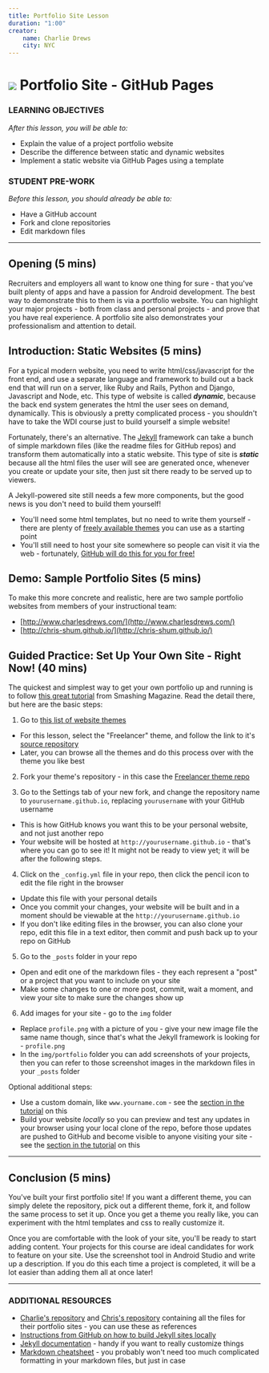 ```yaml
---
title: Portfolio Site Lesson
duration: "1:00"
creator:
    name: Charlie Drews
    city: NYC
---
```


# ![](https://ga-dash.s3.amazonaws.com/production/assets/logo-9f88ae6c9c3871690e33280fcf557f33.png) Portfolio Site - GitHub Pages

### LEARNING OBJECTIVES
*After this lesson, you will be able to:*
- Explain the value of a project portfolio website
- Describe the difference between static and dynamic websites
- Implement a static website via GitHub Pages using a template

### STUDENT PRE-WORK
*Before this lesson, you should already be able to:*
- Have a GitHub account
- Fork and clone repositories
- Edit markdown files

---
<a name="opening"></a>
## Opening (5 mins)

Recruiters and employers all want to know one thing for sure - that you've built plenty of apps and have a passion for Android development. The best way to demonstrate this to them is via a portfolio website. You can highlight your major projects - both from class and personal projects - and prove that you have real experience. A portfolio site also demonstrates your professionalism and attention to detail.

<a name="introduction"></a>
## Introduction: Static Websites (5 mins)

For a typical modern website, you need to write html/css/javascript for the front end, and use a separate language and framework to build out a back end that will run on a server, like Ruby and Rails, Python and Django, Javascript and Node, etc. This type of website is called _**dynamic**_, because the back end system generates the html the user sees on demand, dynamically. This is obviously a pretty complicated process - you shouldn't have to take the WDI course just to build yourself a simple website!

Fortunately, there's an alternative. The [Jekyll](http://jekyllrb.com/) framework can take a bunch of simple markdown files (like the readme files for GitHub repos) and transform them automatically into a static website. This type of site is _**static**_ because all the html files the user will see are generated once, whenever you create or update your site, then just sit there ready to be served up to viewers.

A Jekyll-powered site still needs a few more components, but the good news is you don't need to build them yourself!
- You'll need some html templates, but no need to write them yourself - there are plenty of [freely available themes](https://github.com/jekyll/jekyll/wiki/themes) you can use as a starting point
- You'll still need to host your site somewhere so people can visit it via the web - fortunately, [GitHub will do this for you for free!](https://pages.github.com/)

<a name="demo"></a>
## Demo: Sample Portfolio Sites (5 mins)

To make this more concrete and realistic, here are two sample portfolio websites from members of your instructional team:
- [http://www.charlesdrews.com/](http://www.charlesdrews.com/)
- [http://chris-shum.github.io/](http://chris-shum.github.io/)

<a name="guided-practice"></a>
## Guided Practice: Set Up Your Own Site - Right Now! (40 mins)

The quickest and simplest way to get your own portfolio up and running is to follow [this great tutorial](https://www.smashingmagazine.com/2014/08/build-blog-jekyll-github-pages/) from Smashing Magazine. Read the detail there, but here are the basic steps:

1. Go to [this list of website themes](https://github.com/jekyll/jekyll/wiki/themes)
  - For this lesson, select the "Freelancer" theme, and follow the link to it's [source repository](https://github.com/jeromelachaud/freelancer-theme)
  - Later, you can browse all the themes and do this process over with the theme you like best

2. Fork your theme's repository - in this case the [Freelancer theme repo](https://github.com/jeromelachaud/freelancer-theme)

3. Go to the Settings tab of your new fork, and change the repository name to `yourusername.github.io`, replacing `yourusername` with your GitHub username
  - This is how GitHub knows you want this to be your personal website, and not just another repo
  - Your website will be hosted at `http://yourusername.github.io` - that's where you can go to see it! It might not be ready to view yet; it will be after the following steps.

4. Click on the `_config.yml` file in your repo, then click the pencil icon to edit the file right in the browser
  - Update this file with your personal details
  - Once you commit your changes, your website will be built and in a moment should be viewable at the `http://yourusername.github.io`
  - If you don't like editing files in the browser, you can also clone your repo, edit this file in a text editor, then commit and push back up to your repo on GitHub

5. Go to the `_posts` folder in your repo
  - Open and edit one of the markdown files - they each represent a "post" or a project that you want to include on your site
  - Make some changes to one or more post, commit, wait a moment, and view your site to make sure the changes show up

6. Add images for your site - go to the `img` folder
  - Replace `profile.png` with a picture of you - give your new image file the same name though, since that's what the Jekyll framework is looking for - `profile.png`
  - In the `img/portfolio` folder you can add screenshots of your projects, then you can refer to those screenshot images in the markdown files in your `_posts` folder

Optional additional steps:
- Use a custom domain, like `www.yourname.com` - see the [section in the tutorial](https://www.smashingmagazine.com/2014/08/build-blog-jekyll-github-pages/#use-your-own-domain) on this
- Build your website _locally_ so you can preview and test any updates in your browser using your local clone of the repo, before those updates are pushed to GitHub and become visible to anyone visiting your site - see the [section in the tutorial](https://www.smashingmagazine.com/2014/08/build-blog-jekyll-github-pages/#building-your-website-locally) on this

---

<a name="conclusion"></a>
## Conclusion (5 mins)

You've built your first portfolio site! If you want a different theme, you can simply delete the repository, pick out a different theme, fork it, and follow the same process to set it up. Once you get a theme you really like, you can experiment with the html templates and css to really customize it.

Once you are comfortable with the look of your site, you'll be ready to start adding content. Your projects for this course are ideal candidates for work to feature on your site. Use the screenshot tool in Android Studio and write up a description. If you do this each time a project is completed, it will be a lot easier than adding them all at once later!

---

### ADDITIONAL RESOURCES

- [Charlie's repository](https://github.com/charlesdrews/charlesdrews.github.io) and [Chris's repository](https://github.com/chris-shum/chris-shum.github.io) containing all the files for their portfolio sites - you can use these as references
- [Instructions from GitHub on how to build Jekyll sites locally](https://help.github.com/articles/setting-up-your-github-pages-site-locally-with-jekyll/)
- [Jekyll documentation](http://jekyllrb.com/docs/home/) - handy if you want to really customize things
- [Markdown cheatsheet](https://github.com/adam-p/markdown-here/wiki/Markdown-Cheatsheet) - you probably won't need too much complicated formatting in your markdown files, but just in case
